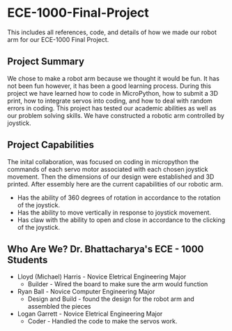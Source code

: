 # ECE-1000-Final-Project
This includes all references, code, and details of how we made our robot arm for our ECE-1000 Final Project.
## Project Summary
We chose to make a robot arm because we thought it would be fun. It has not been fun however, it has been a good learning process. During this project we have learned how to code in MicroPython, how to submit a 3D print, how to integrate servos into coding, and how to deal with random errors in coding. This project has tested our academic abilities as well as our problem solving skills. We have constructed a robotic arm controlled by joystick.
## Project Capabilities
The inital collaboration, was focused on coding in micropython the commands of each servo motor associated with each chosen joystick movement. Then the dimensions of our design were established and 3D printed. After essembly here are the current capabilities of our robotic arm.
* Has the ability of 360 degrees of rotation in accordance to the rotation of the joystick.
* Has the ability to move vertically in response to joystick movement.
* Has claw with the ability to open and close in accordance to the clicking of the joystick.
## Who Are We? Dr. Bhattacharya's ECE - 1000 Students
* Lloyd (Michael) Harris - Novice Eletrical Engineering Major
    * Builder - Wired the board to make sure the arm would function
* Ryan Ball - Novice Computer Engineering Major
    * Design and Build - found the design for the robot arm and assembled the pieces
* Logan Garrett - Novice Eletrical Engineering Major
    * Coder - Handled the code to make the servos work. 
